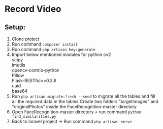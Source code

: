 # Record Video

## Setup:
1. Clone project
2. Run command ```composer install```
3. Run command ```php artisan key:generate```
4. Import below mentioned modules for python
    cv2 <br/>
    scipy <br/>
    imutils <br/>
    opencv-contrib-python <br/>
    Pillow <br/>
    Flask-RESTful==0.3.9 <br/>
    uuid <br/>
    base64 <br/>
5. Run ```php artisan migrate:fresh --seed``` to migrate all the tables and fill all the required data in the tables
Create two folders "targetImages" and "originalPhotos" inside the FaceRecognition-master directory
6. Open FaceRecognition-master directory-> run command ```python find_similarities.py```
7. Back to laravel project -> Run command ```php artisan serve```


